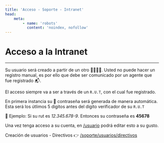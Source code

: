 ```yaml
---
title: 'Acceso - Soporte - Intranet'
head:
    meta:
        - name: 'robots'
          content: 'noindex, nofollow'
---
```

<!-- Content -->
# Acceso a la Intranet
* * *

Su usuario será creado a partir de un otro 👩‍💼👨‍💼. Usted no puede hacer un registro manual,
es por ello que debe ser comunicado por un agente que fue registrado 📬.

El acceso siempre va a ser a través de un `R.U.T`, con el cual fue registrado.

En primera instancia su 🔑 contraseña será generada de manera automática. Esta será
los útlimos 5 digitos antes del digito verificador de su `R.U.T`

📌 Ejemplo:
    Si su rut es *12.345.678-9*. Entonces su contraseña es __45678__

Una vez tenga acceso a su cuenta, en [/usuario](/usuario) podrá editar esto a su gusto.

Creación de usuarios - Directivos 👉 [/soporte/usuarios/directivos](/soporte/usuarios/directivos)
